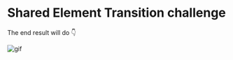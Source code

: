 # Shared Element Transition challenge
The end result will do 👇


![gif](https://cdn-images-1.medium.com/max/1600/1*D35P0J6_34Yrs_n3i1hvjA.gif)